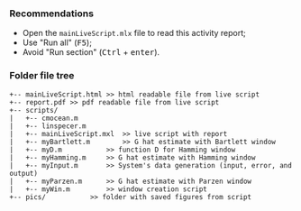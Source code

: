 ### Recommendations
- Open the `mainLiveScript.mlx` file to read this activity report;
- Use "Run all" (<kbd>F5</kbd>);
- Avoid "Run section" (<kbd>Ctrl</kbd> + <kbd>enter</kbd>).


### Folder file tree

```
+-- mainLiveScript.html >> html readable file from live script
+-- report.pdf >> pdf readable file from live script
+-- scripts/ 
|   +-- cmocean.m
|   +-- linspecer.m
|   +-- mainLiveScript.mxl 	>> live script with report
|   +-- myBartlett.m		>> G hat estimate with Bartlett window
|   +-- myD.m			>> function D for Hamming window
|   +-- myHamming.m		>> G hat estimate with Hamming window
|   +-- myInput.m		>> System's data generation (input, error, and output)
|   +-- myParzen.m		>> G hat estimate with Parzen window
|   +-- myWin.m 		>> window creation script
+-- pics/ 			>> folder with saved figures from script

```